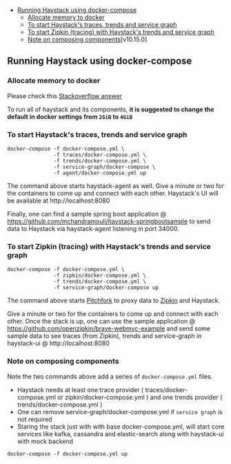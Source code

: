 - [Running Haystack using docker-compose](#running-haystack-using-docker-compose)
  * [Allocate memory to docker](#allocate-memory-to-docker)
  * [To start Haystack's traces, trends and service graph](#to-start-haystacks-traces-trends-and-service-graph)
  * [To start Zipkin (tracing) with Haystack's trends and service graph](#to-start-zipkin-tracing-with-haystacks-trends-and-service-graph)
  * [Note on composing components](#note-on-composing-components)[v10.15.0]

## Running Haystack using docker-compose

### Allocate memory to docker

Please check this [Stackoverflow answer](https://stackoverflow.com/questions/44533319/how-to-assign-more-memory-to-docker-container) 

To run all of haystack and its components, **it is suggested to change the default in docker settings from `2GiB` to `4GiB`**

### To start Haystack's traces, trends and service graph

```
docker-compose -f docker-compose.yml \
               -f traces/docker-compose.yml \
               -f trends/docker-compose.yml \
               -f service-graph/docker-compose \
               -f agent/docker-compose.yml up
```

The command above starts haystack-agent as well.  Give a minute or two for the containers to come up and connect with each other. Haystack's UI will be available at http://localhost:8080 

Finally, one can find a sample spring boot application @  https://github.com/mchandramouli/haystack-springbootsample to send data to Haystack via haystack-agent listening in port 34000. 


### To start Zipkin (tracing) with Haystack's trends and service graph

```
docker-compose -f docker-compose.yml \
               -f zipkin/docker-compose.yml \
               -f trends/docker-compose.yml \
               -f service-graph/docker-compose up
```

The command above starts [Pitchfork](https://github.com/HotelsDotCom/pitchfork) to proxy data to [Zipkin](https://github.com/openzipkin/) and Haystack. 

Give a minute or two for the containers to come up and connect with each other.  Once the stack is up, one can use the sample application @ https://github.com/openzipkin/brave-webmvc-example and send some sample data to see traces (from Zipkin), trends and service-graph in haystack-ui @ http://localhost:8080


### Note on composing components

Note the two commands above add a series of `docker-compose.yml` files. 

* Haystack needs at least one trace provider ( traces/docker-compose.yml or zipkin/docker-compose.yml ) and one trends provider ( trends/docker-compose.yml )
* One can remove service-graph/docker-compose.yml if `service graph` is not required
* Staring the stack just with with base docker-compose.yml, will start core services like kafka, cassandra and elastic-search along with haystack-ui with mock backend
```
docker-compose -f docker-compose.yml up
```

